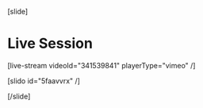 [slide]
# Live Session

[live-stream videoId="341539841" playerType="vimeo" /]

[slido id="5faavvrx" /]

[/slide]